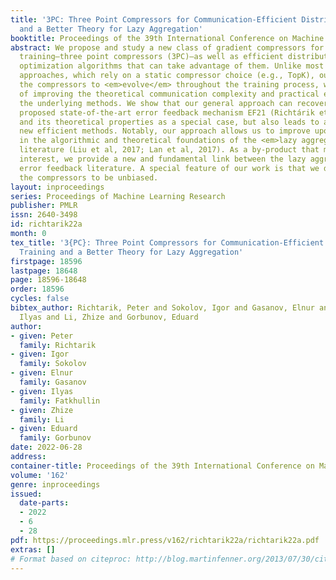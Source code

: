 ```yaml
---
title: '3PC: Three Point Compressors for Communication-Efficient Distributed Training
  and a Better Theory for Lazy Aggregation'
booktitle: Proceedings of the 39th International Conference on Machine Learning
abstract: We propose and study a new class of gradient compressors for communication-efficient
  training—three point compressors (3PC)—as well as efficient distributed nonconvex
  optimization algorithms that can take advantage of them. Unlike most established
  approaches, which rely on a static compressor choice (e.g., TopK), our class allows
  the compressors to <em>evolve</em> throughout the training process, with the aim
  of improving the theoretical communication complexity and practical efficiency of
  the underlying methods. We show that our general approach can recover the recently
  proposed state-of-the-art error feedback mechanism EF21 (Richtárik et al, 2021)
  and its theoretical properties as a special case, but also leads to a number of
  new efficient methods. Notably, our approach allows us to improve upon the state-of-the-art
  in the algorithmic and theoretical foundations of the <em>lazy aggregation</em>
  literature (Liu et al, 2017; Lan et al, 2017). As a by-product that may be of independent
  interest, we provide a new and fundamental link between the lazy aggregation and
  error feedback literature. A special feature of our work is that we do not require
  the compressors to be unbiased.
layout: inproceedings
series: Proceedings of Machine Learning Research
publisher: PMLR
issn: 2640-3498
id: richtarik22a
month: 0
tex_title: '3{PC}: Three Point Compressors for Communication-Efficient Distributed
  Training and a Better Theory for Lazy Aggregation'
firstpage: 18596
lastpage: 18648
page: 18596-18648
order: 18596
cycles: false
bibtex_author: Richtarik, Peter and Sokolov, Igor and Gasanov, Elnur and Fatkhullin,
  Ilyas and Li, Zhize and Gorbunov, Eduard
author:
- given: Peter
  family: Richtarik
- given: Igor
  family: Sokolov
- given: Elnur
  family: Gasanov
- given: Ilyas
  family: Fatkhullin
- given: Zhize
  family: Li
- given: Eduard
  family: Gorbunov
date: 2022-06-28
address:
container-title: Proceedings of the 39th International Conference on Machine Learning
volume: '162'
genre: inproceedings
issued:
  date-parts:
  - 2022
  - 6
  - 28
pdf: https://proceedings.mlr.press/v162/richtarik22a/richtarik22a.pdf
extras: []
# Format based on citeproc: http://blog.martinfenner.org/2013/07/30/citeproc-yaml-for-bibliographies/
---
```

